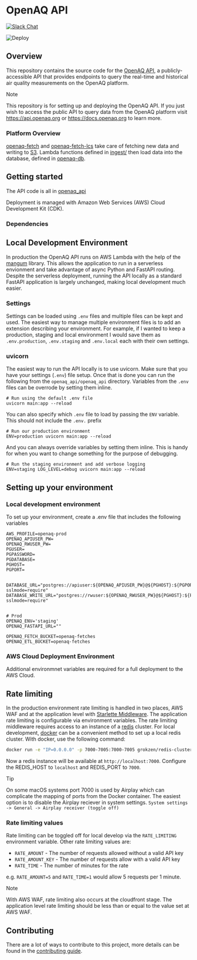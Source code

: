 # OpenAQ API
[![Slack Chat](https://img.shields.io/badge/Chat-Slack-ff69b4.svg "Join us. Anyone is welcome!")](https://join.slack.com/t/openaq/shared_invite/zt-yzqlgsva-v6McumTjy2BZnegIK9XCVw)

![Deploy](https://github.com/openaq/openaq-api-v2/actions/workflows/deploy-prod.yml/badge.svg)


## Overview
This repository contains the source code for the [OpenAQ API](https://api.openaq.org), a publicly-accessible API that provides endpoints to query the real-time and historical air quality measurements on the OpenAQ platform.

> [!NOTE]  
> This repository is for setting up and deploying the OpenAQ API. If you just wish to access the public API to query data from the OpenAQ platform visit https://api.openaq.org or https://docs.openaq.org to learn more. 


### Platform Overview

[openaq-fetch](https://github.com/openaq/openaq-fetch) and [openaq-fetch-lcs](https://github.com/openaq/openaq-fetch-lcs) take care of fetching new data and writing to [S3](https://openaq-fetches.s3.amazonaws.com/index.html). Lambda functions defined in [ingest/](openaq_api/openaq_api/ingest/) then load data into the database, defined in [openaq-db](https://github.com/openaq/openaq-db).

## Getting started

The API code is all in [openaq_api](openaq_api/)

Deployment is managed with Amazon Web Services (AWS) Cloud Development Kit (CDK).

### Dependencies

## Local Development Environment

In production the OpenAQ API runs on AWS Lambda with the help of the [mangum](https://mangum.io/) library. This allows the application to run in a serverless envionment and take advantage of async Python and FastAPI routing. Despite the serverless deployment, running the API locally as a standard FastAPI application is largely unchanged, making local development much easier. 

### Settings
Settings can be loaded using `.env` files and multiple files can be kept and used. The easiest way to manage multiple environment files is to add an extension describing your environment. For example, if I wanted to keep a production, staging and local environment I would save them as `.env.production`, `.env.staging` and `.env.local` each with their own settings.

### uvicorn
The easiest way to run the API locally is to use uvicorn. Make sure that you have your settings (`.env`) file setup. Once that is done you can run the following from the `openaq_api/openaq_api` directory. Variables from the `.env` files can be overrode by setting them inline.
```
# Run using the default .env file
uvicorn main:app --reload
```
You can also specify which `.env` file to load by passing the `ENV` variable. This should not include the `.env.` prefix
```
# Run our production environment
ENV=production uvicorn main:app --reload
```
And you can always override variables by setting them inline. This is handy for when you want to change something for the purpose of debugging.
```
# Run the staging environment and add verbose logging
ENV=staging LOG_LEVEL=debug uvicorn main:app --reload
```

## Setting up your environment

### Local development environment

To set up your environment, create a .env file that includes the following variables

```
AWS_PROFILE=openaq-prod
OPENAQ_APIUSER_PW=
OPENAQ_RWUSER_PW=
PGUSER=
PGPASSWORD=
PGDATABASE=
PGHOST=
PGPORT=


DATABASE_URL="postgres://apiuser:${OPENAQ_APIUSER_PW}@${PGHOST}:${PGPORT}/${PGDATABASE}?sslmode=require"
DATABASE_WRITE_URL="postgres://rwuser:${OPENAQ_RWUSER_PW}@${PGHOST}:${PGPORT}/${PGDATABASE}?sslmode=require"


# Prod
OPENAQ_ENV='staging'
OPENAQ_FASTAPI_URL=""

OPENAQ_FETCH_BUCKET=openaq-fetches
OPENAQ_ETL_BUCKET=openaq-fetches
```

### AWS Cloud Deployment Environment

Additional environmnet variables are required for a full deployment to the AWS Cloud. 

## Rate limiting

In the production environment rate limiting is handled in two places, AWS WAF and at the application level with [Starlette Middleware](https://www.starlette.io/middleware/). The application rate limiting is configurable via environment variables. The rate limiting middleware requires access to an instance of a [redis](https://redis.io/) cluster. For local development, [docker](https://www.docker.com/) can be a convenient method to set up a local redis cluster. With docker, use the following command:

```sh
docker run -e "IP=0.0.0.0" -p 7000-7005:7000-7005 grokzen/redis-cluster:7.0.7
```

Now a redis instance will be available at ``` http://localhost:7000 ```. Configure the REDIS_HOST to `localhost` and REDIS_PORT to `7000`. 

> [!TIP]
> On some macOS systems port 7000 is used by Airplay which can complicate the mapping of ports from the Docker container. The easiest option is to disable the Airplay reciever in system settings. `System settings -> General -> Airplay receiver (toggle off)`

### Rate limiting values

Rate limiting can be toggled off for local develop via the `RATE_LIMITING` environment variable. Other rate limiting values are:
* `RATE_AMOUNT` - The number of requests allowed without a valid API key
* `RATE_AMOUNT_KEY` - The number of requests allow with a valid API key
* `RATE_TIME` - The number of minutes for the rate

e.g. `RATE_AMOUNT=5` and `RATE_TIME=1` would allow 5 requests per 1 minute.

> [!NOTE] 
> With AWS WAF, rate limiting also occurs at the cloudfront stage. The application level rate limiting should be less than or equal to the value set at AWS WAF.


## Contributing
There are a lot of ways to contribute to this project, more details can be found in the [contributing guide](CONTRIBUTING.md).
